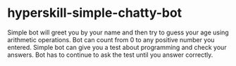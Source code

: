 # hyperskill-simple-chatty-bot
Simple bot will greet you by your name and then try to guess your age using arithmetic operations.
Bot can count from 0 to any positive number you entered.
Simple bot can give you a test about programming and check your answers.
Bot has to continue to ask the test until you answer correctly.

